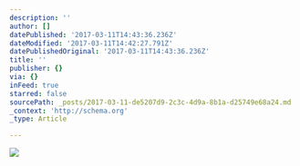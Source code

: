 ```yaml
---
description: ''
author: []
datePublished: '2017-03-11T14:43:36.236Z'
dateModified: '2017-03-11T14:42:27.791Z'
datePublishedOriginal: '2017-03-11T14:43:36.236Z'
title: ''
publisher: {}
via: {}
inFeed: true
starred: false
sourcePath: _posts/2017-03-11-de5207d9-2c3c-4d9a-8b1a-d25749e68a24.md
_context: 'http://schema.org'
_type: Article

---
```

![](https://the-grid-user-content.s3-us-west-2.amazonaws.com/e10acd41-47b3-4b86-a549-eae001de2409.jpg)
